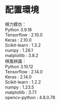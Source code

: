 # 配置環境  
棋力模仿：  
Python 3.9.18  
Tensorflow : 2.10.0  
Keras : 2.10.0  
Scikit-learn : 1.3.2  
numpy : 1.26.1  
matplotlib : 3.8.2  
棋風辨識：  
Python 3.10.12  
Tensorflow : 2.14.0  
Keras : 2.14.0  
Scikit-learn : 1.2.2  
numpy : 1.23.5  
matplotlib : 3.7.1  
opencv-python : 4.8.0.76  
